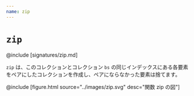 ```yaml
---
name: zip
---
```


# `zip`

@include [signatures/zip.md]

`zip` は、このコレクションとコレクション `bs` の同じインデックスにある各要素をペアにしたコレクションを作成し、ペアにならなかった要素は捨てます。

@include [figure.html source="../images/zip.svg" desc="関数 zip の図"]
